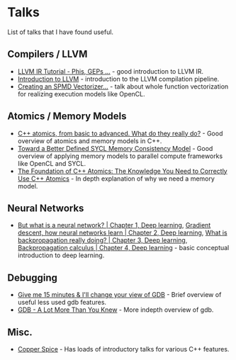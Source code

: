 # Talks

List of talks that I have found useful.

## Compilers / LLVM

* [LLVM IR Tutorial - Phis, GEPs ...](https://www.youtube.com/watch?v=m8G_S5LwlTo&t=1041s) - good introduction to LLVM IR.
* [Introduction to LLVM](https://www.youtube.com/watch?v=J5xExRGaIIY&t=37s) - introduction to the LLVM compilation pipeline.
* [Creating an SPMD Vectorizer...](https://www.youtube.com/watch?v=ePu6c4FLc9I&t=1909s) - talk about whole function vectorization for realizing execution models like OpenCL.

## Atomics / Memory Models

* [C++ atomics, from basic to advanced. What do they really do?](https://www.youtube.com/watch?v=ZQFzMfHIxng) - Good overview of atomics and memory models in C++.
* [Toward a Better Defined SYCL Memory Consistency Model](https://www.youtube.com/watch?v=oBaDa2e8RNs) - Good overview of applying memory models to parallel compute frameworks like OpenCL and SYCL.
* [The Foundation of C++ Atomics: The Knowledge You Need to Correctly Use C++ Atomics](https://www.youtube.com/watch?v=BfEnMRWLjgQ) - In depth explanation of why we need a memory model.

## Neural Networks

* [But what is a neural network? | Chapter 1, Deep
  learning](https://www.youtube.com/watch?v=aircAruvnKk), [Gradient descent,
  how neural networks learn | Chapter 2, Deep
  learning](https://www.youtube.com/watch?v=IHZwWFHWa-w&t=1020s), [What is
  backpropagation really doing? | Chapter 3, Deep
  learning](https://www.youtube.com/watch?v=Ilg3gGewQ5U), [Backpropagation
  calculus | Chapter 4, Deep
  learning](https://www.youtube.com/watch?v=tIeHLnjs5U8) - basic conceptual
  introduction to deep learning.

## Debugging

* [Give me 15 minutes & I'll change your view of GDB](https://www.youtube.com/watch?v=PorfLSr3DDI) - Brief overview of useful less used gdb features.
* [GDB - A Lot More Than You Knew](https://www.youtube.com/watch?v=-n9Fkq1e6sg) - More indepth overview of gdb.

## Misc.

* [Copper Spice](https://www.youtube.com/@CopperSpice) - Has loads of introductory talks for various C++ features.
